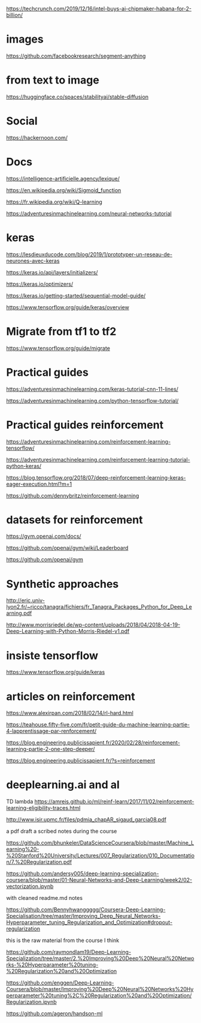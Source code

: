 
https://techcrunch.com/2019/12/16/intel-buys-ai-chipmaker-habana-for-2-billion/

# images

https://github.com/facebookresearch/segment-anything

# from text to image

https://huggingface.co/spaces/stabilityai/stable-diffusion

# Social

https://hackernoon.com/

# Docs


https://intelligence-artificielle.agency/lexique/

https://en.wikipedia.org/wiki/Sigmoid_function

https://fr.wikipedia.org/wiki/Q-learning

https://adventuresinmachinelearning.com/neural-networks-tutorial

# keras

https://lesdieuxducode.com/blog/2019/1/prototyper-un-reseau-de-neurones-avec-keras

https://keras.io/api/layers/initializers/

https://keras.io/optimizers/

https://keras.io/getting-started/sequential-model-guide/

https://www.tensorflow.org/guide/keras/overview

# Migrate from tf1 to tf2

https://www.tensorflow.org/guide/migrate

# Practical guides

https://adventuresinmachinelearning.com/keras-tutorial-cnn-11-lines/

https://adventuresinmachinelearning.com/python-tensorflow-tutorial/

# Practical guides reinforcement

https://adventuresinmachinelearning.com/reinforcement-learning-tensorflow/

https://adventuresinmachinelearning.com/reinforcement-learning-tutorial-python-keras/

https://blog.tensorflow.org/2018/07/deep-reinforcement-learning-keras-eager-execution.html?m=1

https://github.com/dennybritz/reinforcement-learning

# datasets for reinforcement

https://gym.openai.com/docs/

https://github.com/openai/gym/wiki/Leaderboard

https://github.com/openai/gym

# Synthetic approaches

http://eric.univ-lyon2.fr/~ricco/tanagra/fichiers/fr_Tanagra_Packages_Python_for_Deep_Learning.pdf

http://www.morrisriedel.de/wp-content/uploads/2018/04/2018-04-19-Deep-Learning-with-Python-Morris-Riedel-v1.pdf

# insiste tensorflow

https://www.tensorflow.org/guide/keras

# articles on reinforcement

https://www.alexirpan.com/2018/02/14/rl-hard.html

https://teahouse.fifty-five.com/fr/petit-guide-du-machine-learning-partie-4-lapprentissage-par-renforcement/

https://blog.engineering.publicissapient.fr/2020/02/28/reinforcement-learning-partie-2-one-step-deeper/

https://blog.engineering.publicissapient.fr/?s=reinforcement

# deeplearning.ai and al

TD lambda
https://amreis.github.io/ml/reinf-learn/2017/11/02/reinforcement-learning-eligibility-traces.html

http://www.isir.upmc.fr/files/pdmia_chapAR_sigaud_garcia08.pdf

a pdf draft a scribed notes during the course

https://github.com/bhunkeler/DataScienceCoursera/blob/master/Machine_Learning%20-%20Stanford%20University/Lectures/007_Regularization/010_Documentation/7.%20Regularization.pdf

https://github.com/andersy005/deep-learning-specialization-coursera/blob/master/01-Neural-Networks-and-Deep-Learning/week2/02-vectorization.ipynb

with cleaned readme.md notes

https://github.com/Bennyhwanggggg/Coursera-Deep-Learning-Specialisation/tree/master/Improving_Deep_Neural_Networks-Hyperparameter_tuning_Regularization_and_Optimization#dropout-regularization

this is the raw material from the course I think

https://github.com/raymondlam19/Deep-Learning-Specialization/tree/master/2.%20Improving%20Deep%20Neural%20Networks-%20Hyperparameter%20tuning-%20Regularization%20and%20Optimization

https://github.com/enggen/Deep-Learning-Coursera/blob/master/Improving%20Deep%20Neural%20Networks%20Hyperparameter%20tuning%2C%20Regularization%20and%20Optimization/Regularization.ipynb

https://github.com/ageron/handson-ml
